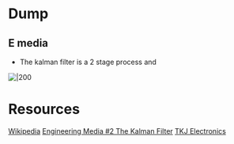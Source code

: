 

# Dump

## E media 

- The kalman filter is a 2 stage process and 

![|200](https://i.imgur.com/ubj2i1e.png)




# Resources 
[Wikipedia](https://en.wikipedia.org/wiki/Kalman_filter)
[Engineering Media #2 The Kalman Filter](https://engineeringmedia.com/controlblog/the-kalman-filter)
[TKJ Electronics](https://blog.tkjelectronics.dk/2012/09/a-practical-approach-to-kalman-filter-and-how-to-implement-it/)
